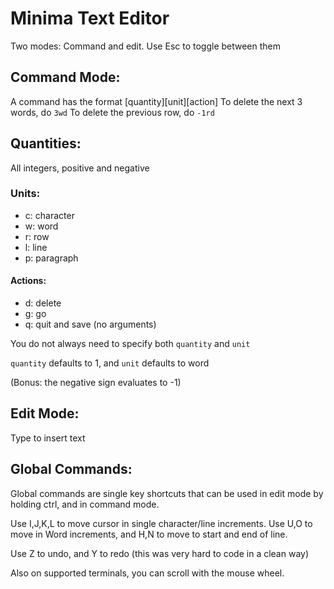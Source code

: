 # Minima Text Editor

Two modes: Command and edit. Use Esc to toggle between them

## Command Mode:
A command has the format [quantity][unit][action]
To delete the next 3 words, do `3wd`
To delete the previous row, do `-1rd`

## Quantities:
All integers, positive and negative

### Units:
- c: character
- w: word
- r: row
- l: line
- p: paragraph

#### Actions:
- d: delete
- g: go
- q: quit and save (no arguments)

You do not always need to specify both `quantity` and `unit`

`quantity` defaults to 1, and `unit` defaults to word

(Bonus: the negative sign evaluates to -1)

## Edit Mode:
Type to insert text


## Global Commands:
Global commands are single key shortcuts that can be used in edit mode 
by holding ctrl, and in command mode.

Use I,J,K,L to move cursor in single character/line increments.
Use U,O to move in Word increments, and H,N to move to start and end of line.

Use Z to undo, and Y to redo (this was very hard to code in a clean way)

Also on supported terminals, you can scroll with the mouse wheel.

